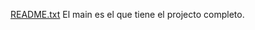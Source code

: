 [README.txt](https://github.com/user-attachments/files/17410554/README.txt)
El main es el que tiene el projecto completo.
